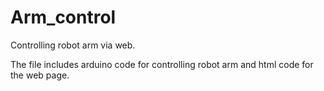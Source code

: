 # Arm_control
Controlling robot arm via web.

The file includes arduino code for controlling robot arm and html code for the web page.
